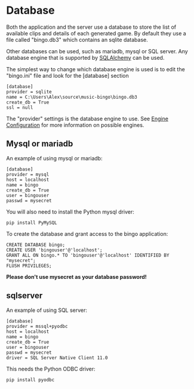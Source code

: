 # Database

Both the application and the server use a database to store the list of
available clips and details of each generated game. By default they use
a file called "bingo.db3" which contains an sqlite database.

Other databases can be used, such as mariadb, mysql or SQL server. Any
database engine that is supported by
[SQLAlchemy](https://docs.sqlalchemy.org/en/13/) can be used.

The simplest way to change which database engine is used is to edit
the "bingo.ini" file and look for the [database] section

    [database]
    provider = sqlite
    name = C:\Users\Alex\source\music-bingo\bingo.db3
    create_db = True
    ssl = null

The "provider" settings is the database engine to use. See
[Engine Configuration](https://docs.sqlalchemy.org/en/13/core/engines.html)
for more information on possible engines.

## Mysql or mariadb

An example of using mysql or mariadb:

    [database]
    provider = mysql
    host = localhost
    name = bingo
    create_db = True
    user = bingouser
    passwd = mysecret

You will also need to install the Python mysql driver:

    pip install PyMySQL

To create the database and grant access to the bingo application:

    CREATE DATABASE bingo;
    CREATE USER 'bingouser'@'localhost';
    GRANT ALL ON bingo.* TO 'bingouser'@'localhost' IDENTIFIED BY "mysecret";
    FLUSH PRIVILEGES;

**Please don't use mysecret as your database password!**

## sqlserver

An example of using SQL server:

    [database]
    provider = mssql+pyodbc
    host = localhost
    name = bingo
    create_db = True
    user = bingouser
    passwd = mysecret
    driver = SQL Server Native Client 11.0

This needs the Python ODBC driver:

    pip install pyodbc
